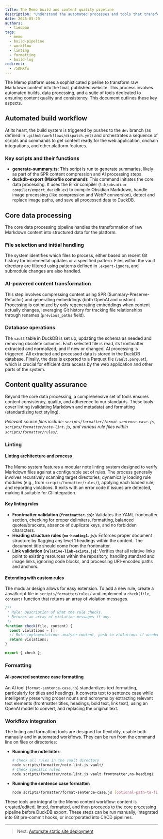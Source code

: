 ```yaml
---
title: The Memo build and content quality pipeline
description: "Understand the automated processes and tools that transform Markdown content into the published Memo website, ensuring content quality and consistency."
date: 2025-05-20
authors:
  - tieubao
tags:
  - memo
  - build-pipeline
  - workflow
  - linting
  - formatting
  - build-log
redirect:
  - /5DMXfw
---
```


The Memo platform uses a sophisticated pipeline to transform raw Markdown content into the final, published website. This process involves automated builds, data processing, and a suite of tools dedicated to ensuring content quality and consistency. This document outlines these key aspects.

## Automated build workflow

At its heart, the build system is triggered by pushes to the `dev` branch (as defined in `.github/workflows/dispatch.yml`) and orchestrates a sequence of scripts and commands to get content ready for the web application, onchain integrations, and other platform features.

### Key scripts and their functions

- **generate-summary.ts**: This script is run to generate summaries, likely as part of the SPR content compression and AI processing steps.
- **duckdb-export (Makefile command)**: This command initiates the core data processing. It uses the Elixir compiler (`lib/obsidian-compiler/export_duckdb.ex`) to compile Obsidian Markdown, handle image processing (like compression and WebP conversion), detect and replace image paths, and save all processed data to DuckDB.

## Core data processing

The core data processing pipeline handles the transformation of raw Markdown content into structured data for the platform.

### File selection and initial handling

The system identifies which files to process, either based on recent Git history for incremental updates or a specified pattern. Files within the vault directory are filtered using patterns defined in `.export-ignore`, and submodule changes are also handled.

### AI-powered content transformation

This step involves compressing content using SPR (Summary-Preserve-Refactor) and generating embeddings (both OpenAI and custom). Processing is optimized by only regenerating embeddings when content actually changes, leveraging Git history for tracking file relationships through renames (`previous_paths` field).

### Database operations

The `vault` table in DuckDB is set up, updating the schema as needed and removing obsolete columns. Each selected file is read, its frontmatter extracted and normalized, and if new or changed, AI processing is triggered. All extracted and processed data is stored in the DuckDB database. Finally, the data is exported to a Parquet file (`vault.parquet`), which is crucial for efficient data access by the web application and other parts of the system.

## Content quality assurance

Beyond the core data processing, a comprehensive set of tools ensures content consistency, quality, and adherence to our standards. These tools cover linting (validating Markdown and metadata) and formatting (standardizing text styling).

*Relevant source files include: `scripts/formatter/format-sentence-case.js`, `scripts/formatter/note-lint.js`, and various rule files within `scripts/formatter/rules/`.*

### Linting

#### Linting architecture and process

The Memo system features a modular note linting system designed to verify Markdown files against a configurable set of rules. The process generally involves recursively scanning target directories, dynamically loading rule modules (e.g., from `scripts/formatter/rules/`), applying each loaded rule, and reporting violations. It exits with an error code if issues are detected, making it suitable for CI integration.

#### Key linting rules

- **Frontmatter validation (`frontmatter.js`):** Validates the YAML frontmatter section, checking for proper delimiters, formatting, balanced quotes/brackets, absence of duplicate keys, and no forbidden characters.
- **Heading structure rules (`no-heading1.js`):** Enforces proper document structure by flagging any level 1 headings within the content. The document title should come from the frontmatter.
- **Link validation (`relative-link-exists.js`):** Verifies that all relative links point to existing resources within the repository, handling standard and image links, ignoring code blocks, and processing URI-encoded paths and anchors.

#### Extending with custom rules

The modular design allows for easy extension. To add a new rule, create a JavaScript file in `scripts/formatter/rules/` and implement a `check(file, content)` function that returns an array of violation messages.

```javascript
/**
 * Rule: Description of what the rule checks.
 * Returns an array of violation messages if any.
 */
function check(file, content) {
  const violations = [];
  // Rule implementation: analyze content, push to violations if needed
  return violations;
}

export { check };
```

### Formatting

#### AI-powered sentence case formatting

An AI tool (`format-sentence-case.js`) standardizes text formatting, particularly for titles and headings. It converts text to sentence case while intelligently preserving proper nouns and acronyms by extracting relevant text elements (frontmatter titles, headings, bold text, link text), using an OpenAI model to convert, and replacing the original text.

### Workflow integration

The linting and formatting tools are designed for flexibility, usable both manually and in automated workflows. They can be run from the command line on files or directories:

- **Running the note linter:**

    ```bash
    # Check all rules in the vault directory
    node scripts/formatter/note-lint.js vault/
    # Check specific rules
    node scripts/formatter/note-lint.js vault frontmatter,no-heading1
    ```

- **Running the sentence case formatter:**

    ```bash
    node scripts/formatter/format-sentence-case.js [optional-path-to-file-or-directory]
    ```

These tools are integral to the Memo content workflow: content is created/edited, linted, formatted, and then proceeds to the core processing pipeline before DuckDB export. These steps can be run manually, integrated into Git pre-commit hooks, or incorporated into CI/CD pipelines.

---

> Next: [Automate static site deployment](deployment.md)
